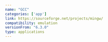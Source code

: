 ```yaml
---
name: "GCC"
categories: ['app']
link: https://sourceforge.net/projects/mingw/
compatibility: emulation
versionFrom: "6.3.0"
type: applications
---
```


